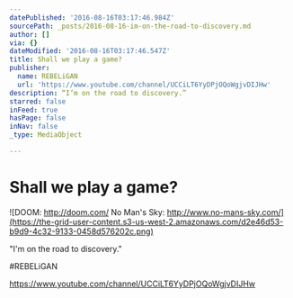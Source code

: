 ```yaml
---
datePublished: '2016-08-16T03:17:46.984Z'
sourcePath: _posts/2016-08-16-im-on-the-road-to-discovery.md
author: []
via: {}
dateModified: '2016-08-16T03:17:46.547Z'
title: Shall we play a game?
publisher:
  name: REBELiGAN
  url: 'https://www.youtube.com/channel/UCCiLT6YyDPjOQoWgjvDIJHw'
description: “I’m on the road to discovery.”
starred: false
inFeed: true
hasPage: false
inNav: false
_type: MediaObject

---
```

# Shall we play a game?
![DOOM: http://doom.com/    No Man's Sky: http://www.no-mans-sky.com/](https://the-grid-user-content.s3-us-west-2.amazonaws.com/d2e46d53-b9d9-4c32-9133-0458d576202c.png)

"I'm on the road to discovery."

\#REBELiGAN

https://www.youtube.com/channel/UCCiLT6YyDPjOQoWgjvDIJHw